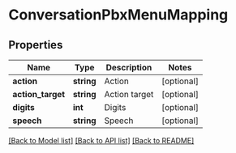 # ConversationPbxMenuMapping

## Properties
Name | Type | Description | Notes
------------ | ------------- | ------------- | -------------
**action** | **string** | Action | [optional] 
**action_target** | **string** | Action target | [optional] 
**digits** | **int** | Digits | [optional] 
**speech** | **string** | Speech | [optional] 

[[Back to Model list]](../README.md#documentation-for-models) [[Back to API list]](../README.md#documentation-for-api-endpoints) [[Back to README]](../README.md)



